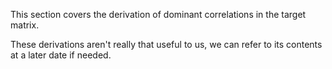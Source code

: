 This section covers the derivation of dominant correlations in the target matrix.

These derivations aren't really that useful to us, we can refer to its contents
at a later date if needed.